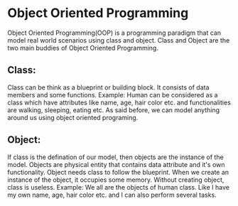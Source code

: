 # Object Oriented Programming
Object Oriented Programming(OOP) is a programming paradigm that can model real world scenarios using class and object. Class and Object are the two main buddies of Object Oriented Programming.

## Class:
Class can be think as a blueprint or building block. It consists of data members and some functions. Example: Human can be considered as a class which have attributes like name, age, hair color etc. and functionalities are walking, sleeping, eating etc. As said before, we can model anything around us using object oriented programing.

## Object:
If class is the defination of our model, then objects are the instance of the model. Objects are physical entity that contains data attribute and it's own functionality. Object needs class to follow the blueprint. When we create an instance of the object, it occupies some memory. Without creating object, class is useless. Example: We all are the objects of human class. Like I have my own name, age, hair color etc. and I can also perform several tasks.

## 

